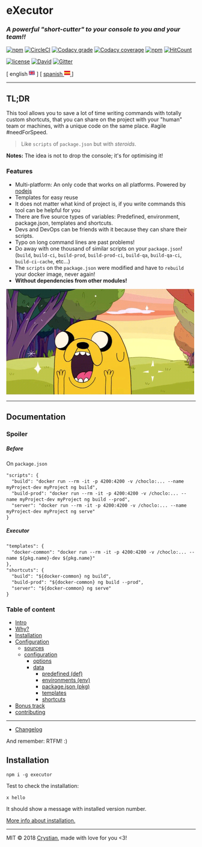 # eXecutor
### **_A powerful "short-cutter" to your console to you and your team!!_**

[![npm](https://img.shields.io/npm/v/executor.svg?style=flat-square)](https://www.npmjs.com/package/executor) 
[![CircleCI](https://circleci.com/gh/crystian/executor/tree/master.svg?style=shield)](https://circleci.com/gh/crystian/executor/tree/master)
[![Codacy grade](https://img.shields.io/codacy/grade/d3f65a1bc7604109843a0b9bda912c3b.svg?style=flat-square)](https://www.codacy.com/app/crystian/executor?utm_source=github.com&amp;utm_medium=referral&amp;utm_content=crystian/executor&amp;utm_campaign=Badge_Grade)
[![Codacy coverage](https://img.shields.io/codacy/coverage/d3f65a1bc7604109843a0b9bda912c3b.svg?style=flat-square)](https://www.codacy.com/app/crystian/executor?utm_source=github.com&amp;utm_medium=referral&amp;utm_content=crystian/executor&amp;utm_campaign=Badge_Coverage)
[![npm](https://img.shields.io/npm/dm/executor.svg?style=flat-square)](https://www.npmjs.com/package/executor)
[![HitCount](http://hits.dwyl.com/crystian/executor.svg)](http://hits.dwyl.com/crystian/executor)

[![license](https://img.shields.io/npm/l/executor.svg?style=flat-square)](https://raw.githubusercontent.com/crystian/executor/master/LICENSE)
[![David](https://img.shields.io/david/crystian/executor.svg?style=flat-square)](https://github.com/crystian/executor/blob/master/package.json)
[![Gitter](https://img.shields.io/gitter/room/crystian/executor.svg?style=flat-square)](https://gitter.im/crystian/executor/??utm_source=badge&utm_medium=badge&utm_campaign=pr-badge&utm_content=badge)

[ english ![](docs/img/en.png) ] [ [spanish ![](docs/img/sp.png) ](docs/README-ES.md) ]

---

## TL;DR

This tool allows you to save a lot of time writing commands with totally custom shortcuts, that you can share on the project with your "human" team or machines, with a unique code on the same place. #agile #needForSpeed. 
 
> Like `scripts` of `package.json` but with _steroids_.

**Notes:** The idea is not to drop the console; it's for optimising it!
  
### Features

* Multi-platform: An only code that works on all platforms. Powered by [nodejs](https://nodejs.org)
* Templates for easy reuse
* It does not matter what kind of project is, if you write commands this tool can be helpful for you
* There are five source types of variables: Predefined, environment, package.json, templates and shortcuts.
* Devs and DevOps can be friends with it because they can share their scripts.
* Typo on long command lines are past problems!
* Do away with one thousand of similar scripts on your `package.json`!  
(`build`, `build-ci`, `build-prod`, `build-prod-ci`, `build-qa`, `build-qa-ci`, `build-ci-cache`, etc...)
* The `scripts` on the `package.json` were modified and have to `rebuild` your docker image, never again!
* **Without dependencies from other modules!**

![](docs/img/jake.gif)

---
## Documentation

### Spoiler

##### Before
On `package.json`

```
"scripts": {
  "build": "docker run --rm -it -p 4200:4200 -v /choclo:... --name myProject-dev myProject ng build",
  "build-prod": "docker run --rm -it -p 4200:4200 -v /choclo:... --name myProject-dev myProject ng build --prod",
  "server": "docker run --rm -it -p 4200:4200 -v /choclo:... --name myProject-dev myProject ng serve"
}
```
##### Executor
```
"templates": {
  "docker-common": "docker run --rm -it -p 4200:4200 -v /choclo:... --name ${pkg.name}-dev ${pkg.name}" 
},
"shortcuts": {
  "build": "${docker-common} ng build",
  "build-prod": "${docker-common} ng build --prod",
  "server": "${docker-common} ng serve"
}
```

### Table of content

* [Intro](https://github.com/crystian/executor/wiki/Home)
* [Why?](https://github.com/crystian/executor/wiki/1-why#why)
* [Installation](https://github.com/crystian/executor/wiki/2-installation#installation)
* [Configuration](https://github.com/crystian/executor/wiki/3-configuration#configuration)
  * [sources](https://github.com/crystian/executor/wiki/3-configuration#sources)
  * [configuration](https://github.com/crystian/executor/wiki/3-configuration#configuration-1)
    * [options](https://github.com/crystian/executor/wiki/3-configuration#options)
    * [data](https://github.com/crystian/executor/wiki/3-configuration#data)
      * [predefined (def)](https://github.com/crystian/executor/wiki/3-configuration#predefined-def)
      * [environments (env)](https://github.com/crystian/executor/wiki/3-configuration#environments-env)
      * [package.json (pkg)](https://github.com/crystian/executor/wiki/3-configuration#packagejson-pkg)
      * [templates](https://github.com/crystian/executor/wiki/3-configuration#templates)
      * [shortcuts](https://github.com/crystian/executor/wiki/3-configuration#shortcuts)
* [Bonus track](https://github.com/crystian/executor/wiki/4-bonus)
* [contributing](https://github.com/crystian/executor/wiki/5-contributing)

---

* [Changelog](CHANGELOG.md)

And remember: RTFM! :)

## Installation

```
npm i -g executor
```

Test to check the installation:

```
x hello
```

It should show a message with installed version number.

[More info about installation.](https://github.com/crystian/executor/wiki/2-installation#installation)

---

MIT © 2018 [Crystian](https://github.com/crystian), made with love for you <3!
